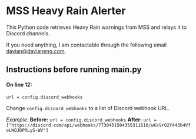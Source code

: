 ﻿# MSS Heavy Rain Alerter

This Python code retrieves Heavy Rain warnings from MSS and relays it to Discord channels.

If you need anything, I am contactable through the following email davian@davianeng.com.
## Instructions before running main.py
#### On line 12:
`url = config.discord_webhooks`

Change `config.discord_webhooks`  to a list of Discord webhook URL.

_Example:_
**Before:**
`url = config.discord_webhooks`
**After:**
`url = ["https://discord.com/api/webhooks/7730451504355311616/wKsVrQ2Y443b4VfoLWQJDPRLyS-WV"]`


